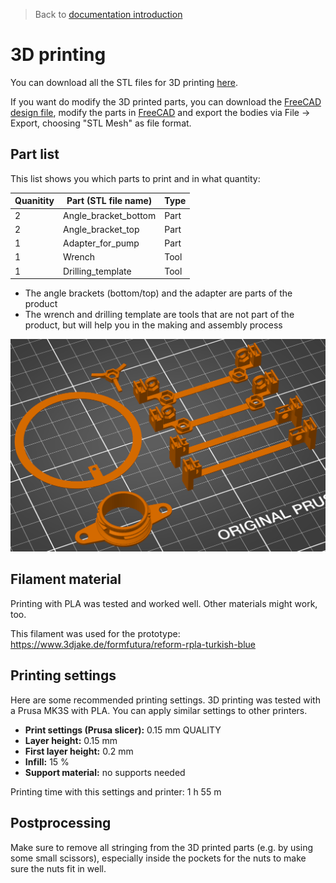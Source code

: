 > Back to [documentation introduction](Introduction.md)

# 3D printing

You can download all the STL files for 3D printing [here](../3D_printing).

If you want do modify the 3D printed parts, you can download the [FreeCAD design file](../CAD), modify the parts in [FreeCAD](https://www.freecad.org/) and export the bodies via File -> Export, choosing "STL Mesh" as file format.

## Part list

This list shows you which parts to print and in what quantity:

| Quanitity | Part (STL file name) | Type |
|-----------|----------------------|------|
| 2         | Angle_bracket_bottom | Part |
| 2         | Angle_bracket_top    | Part |
| 1         | Adapter_for_pump     | Part |
| 1         | Wrench               | Tool |
| 1         | Drilling_template    | Tool |

- The angle brackets (bottom/top) and the adapter are parts of the product
- The wrench and drilling template are tools that are not part of the product, but will help you in the making and assembly process

<img width="550" src="images/Slicing.png">

## Filament material

Printing with PLA was tested and worked well. Other materials might work, too.

This filament was used for the prototype: https://www.3djake.de/formfutura/reform-rpla-turkish-blue

## Printing settings

Here are some recommended printing settings. 3D printing was tested with a Prusa MK3S with PLA. You can apply similar settings to other printers.

- **Print settings (Prusa slicer):** 0.15 mm QUALITY
- **Layer height:** 0.15 mm
- **First layer height:** 0.2 mm
- **Infill:** 15 %
- **Support material:** no supports needed

Printing time with this settings and printer: 1 h 55 m

## Postprocessing

Make sure to remove all stringing from the 3D printed parts (e.g. by using some small scissors), especially inside the pockets for the nuts to make sure the nuts fit in well.
